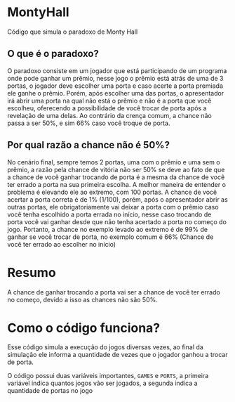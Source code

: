 # MontyHall
Código que simula o paradoxo de Monty Hall

## O que é o paradoxo?
O paradoxo consiste em um jogador que está participando de um programa onde pode ganhar um prêmio, nesse jogo o prêmio está atrás de uma de 3 portas, o jogador deve escolher uma porta e caso acerte a porta premiada ele ganhe o prêmio.
Porém, após escolher uma das portas, o apresentador irá abrir uma porta na qual não está o prêmio e não é a porta que você escolheu, oferecendo a possibilidade de você trocar de porta após a revelação de uma delas.
Ao contrário da crença comum, a chance não passa a ser 50%, e sim 66% caso você troque de porta.

## Por qual razão a chance não é 50%?
No cenário final, sempre temos 2 portas, uma com o prêmio e uma sem o prêmio, a razão pela chance de vitória não ser 50% se deve ao fato de que a chance de você ganhar trocando de porta é a mesma da chance de você ter errado a porta na sua primeira escolha.
A melhor maneira de entender o problema é elevando ele ao extremo, com 100 portas.
A chance de você acertar a porta correta é de 1% (1/100), porém, após o apresentador abrir as outras portas, ele obrigatoriamente vai deixar a porta com o prêmio caso você tenha escolhido a porta errada no início, nesse caso trocando de porta você vai ganhar desde que não tenha acertado a porta no começo do jogo.
Portanto, a chance no exemplo levado ao extremo é de 99% de ganhar se você trocar de porta, no exemplo comum é 66% (Chance de você ter errado ao escolher no início)

# Resumo
A chance de ganhar trocando a porta vai ser a chance de você ter errado no começo, devido a isso as chances não são 50%.

# Como o código funciona?
Esse código simula a execução do jogos diversas vezes, ao final da simulação ele informa a quantidade de vezes que o jogador ganhou a trocar de porta.

O código possui duas variáveis importantes, `GAMES` e `PORTS`, a primeira variável indica quantos jogos vão ser jogados, a segunda indica a quantidade de portas no jogo
